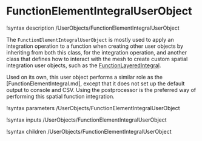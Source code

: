 # FunctionElementIntegralUserObject

!syntax description /UserObjects/FunctionElementIntegralUserObject

The `FunctionElementIntegralUserObject` is mostly used to apply an integration operation
to a function when creating other user objects by inheriting from both this class, for
the integration operation, and another class that defines how to interact with the mesh to
create custom spatial integration user objects, such as the
[FunctionLayeredIntegral](/userobjects/FunctionLayeredIntegral.md).

Used on its own, this user object performs a similar role as the [FunctionElementIntegral.md],
except that it does not set up the default output to console and CSV. Using the postprocessor is the
preferred way of performing this spatial function integration.

!syntax parameters /UserObjects/FunctionElementIntegralUserObject

!syntax inputs /UserObjects/FunctionElementIntegralUserObject

!syntax children /UserObjects/FunctionElementIntegralUserObject
